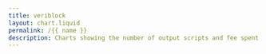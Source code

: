 ```yaml
---
title: veriblock
layout: chart.liquid
permalink: /{{ name }}
description: Charts showing the number of output scripts and fee spent per month by veriblock.
---
```


<canvas id="myChart" width="100%"></canvas>
<script>
var labels = {{ site.data.op_return.veriblock_per_month.labels | join: "','" | prepend: "['" | append : "']"}};
var values = {{ site.data.op_return.veriblock_per_month.values | join: "," | prepend: "[" | append: "]"}};
var ctx = document.getElementById("myChart").getContext('2d');
var myChart = new Chart(ctx, {
    type: 'line',
    data: {
        labels: labels,
        datasets: [{
            label: '# of veriblock outputs',
            data: values,
            backgroundColor: 'rgba(54, 162, 235,0.5)',
            fill: true,
        }]
    }
});
</script>
<br><br>

<canvas id="myChart2" width="100%"></canvas>
<script>
var labels = {{ site.data.op_return.veriblock_fee_per_month.labels | join: "','" | prepend: "['" | append : "']"}};
var values = {{ site.data.op_return.veriblock_fee_per_month.values | join: "," | prepend: "[" | append: "]"}};
var ctx = document.getElementById("myChart2").getContext('2d');
var myChart2 = new Chart(ctx, {
    type: 'line',
    data: {
        labels: labels,
        datasets: [{
            label: 'veriblock txs fees [bitcoin]',
            data: values,
            backgroundColor: window.chartColors.orange,
            fill: true,
        }]
    }
});
</script>
